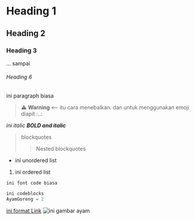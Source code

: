 # Heading 1
## Heading 2
### Heading 3
... sampai
###### Heading 6

ini paragraph biasa

> :warning: **Warning** <-- itu cara menebalkan. dan untuk menggunakan emoji diapit :..:

*ini italic*
***BOLD and italic***
> blockquotes
>> Nested blockquotes

- ini unordered list

1. ini ordered list

`ini font code biasa`

```python
ini codeblocks
AyamGoreng = 2
```

[ini format Link](www.google.com)
![ini gambar ayam](https://th.bing.com/th/id/OIP.fJSlWKWeuR56aS3pdyG3LgHaEO?rs=1&pid=ImgDetMain)
